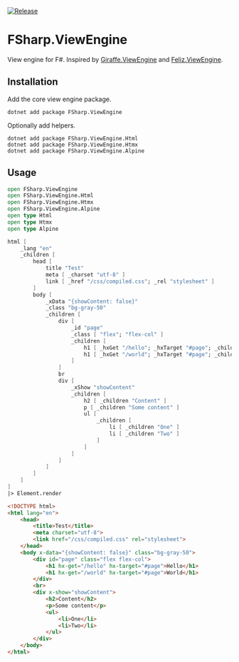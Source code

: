 ﻿[![Release](https://github.com/ameier38/FSharp.ViewEngine/actions/workflows/release.yml/badge.svg?branch=main)](https://github.com/ameier38/FSharp.ViewEngine/actions/workflows/release.yml)

# FSharp.ViewEngine
View engine for F#. Inspired by [Giraffe.ViewEngine](https://github.com/giraffe-fsharp/Giraffe.ViewEngine) and
[Feliz.ViewEngine](https://github.com/dbrattli/Feliz.ViewEngine).

## Installation
Add the core view engine package.
```shell
dotnet add package FSharp.ViewEngine
```

Optionally add helpers.
```shell
dotnet add package FSharp.ViewEngine.Html
dotnet add package FSharp.ViewEngine.Htmx
dotnet add package FSharp.ViewEngine.Alpine
```

## Usage
```fsharp
open FSharp.ViewEngine
open FSharp.ViewEngine.Html
open FSharp.ViewEngine.Htmx
open FSharp.ViewEngine.Alpine
open type Html
open type Htmx
open type Alpine

html [
    _lang "en"
    _children [
        head [
            title "Test"
            meta [ _charset "utf-8" ]
            link [ _href "/css/compiled.css"; _rel "stylesheet" ]
        ]
        body [
            _xData "{showContent: false}"
            _class "bg-gray-50"
            _children [
                div [
                    _id "page"
                    _class [ "flex"; "flex-col" ]
                    _children [
                        h1 [ _hxGet "/hello"; _hxTarget "#page"; _children "Hello" ]
                        h1 [ _hxGet "/world"; _hxTarget "#page"; _children "World" ]
                    ]
                ]
                br
                div [
                    _xShow "showContent"
                    _children [
                        h2 [ _children "Content" ]
                        p [ _children "Some content" ]
                        ul [
                            _children [
                                li [ _children "One" ]
                                li [ _children "Two" ]
                            ]
                        ]
                    ]
                ]
            ]
        ]
    ]
]
|> Element.render
```
```html
<!DOCTYPE html>
<html lang="en">
    <head>
        <title>Test</title>
        <meta charset="utf-8">
        <link href="/css/compiled.css" rel="stylesheet">
    </head>
    <body x-data="{showContent: false}" class="bg-gray-50">
        <div id="page" class="flex flex-col">
            <h1 hx-get="/hello" hx-target="#page">Hello</h1>
            <h1 hx-get="/world" hx-target="#page">World</h1>
        </div>
        <br>
        <div x-show="showContent">
            <h2>Content</h2>
            <p>Some content</p>
            <ul>
                <li>One</li>
                <li>Two</li>
            </ul>
        </div>
    </body>
</html>
```
